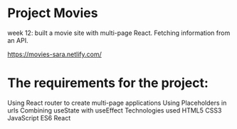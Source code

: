 # Project Movies

week 12: built a movie site with multi-page React. Fetching information from an API.

https://movies-sara.netlify.com/

# The requirements for the project:
Using React router to create multi-page applications
Using Placeholders in urls
Combining useState with useEffect
Technologies used
HTML5
CSS3
JavaScript ES6
React
